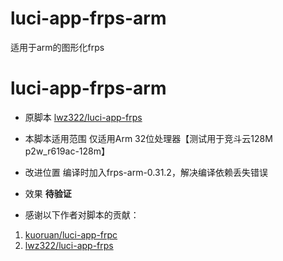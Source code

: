 # luci-app-frps-arm
适用于arm的图形化frps

# luci-app-frps-arm
- 原脚本 [lwz322/luci-app-frps](https://github.com/lwz322/luci-app-frps)

- 本脚本适用范围
仅适用Arm 32位处理器【测试用于竞斗云128M p2w_r619ac-128m】

- 改进位置
编译时加入frps-arm-0.31.2，解决编译依赖丢失错误

- 效果
**待验证**

- 感谢以下作者对脚本的贡献：
1. [kuoruan/luci-app-frpc](https://github.com/kuoruan/luci-app-frpc)
1. [lwz322/luci-app-frps](https://github.com/lwz322/luci-app-frps)
